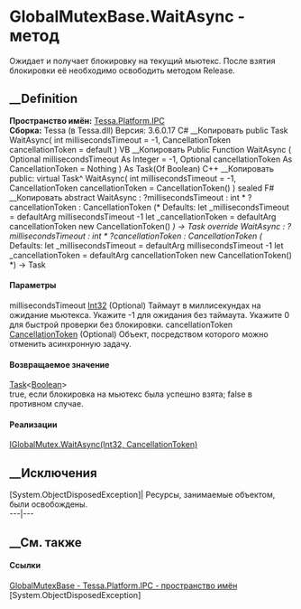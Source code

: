 # GlobalMutexBase.WaitAsync - метод
Ожидает и получает блокировку на текущий мьютекс. После взятия блокировки её
необходимо освободить методом Release.
## __Definition
 **Пространство имён:** [Tessa.Platform.IPC](N_Tessa_Platform_IPC.htm)  
 **Сборка:** Tessa (в Tessa.dll) Версия: 3.6.0.17
C# __Копировать
     public Task<bool> WaitAsync(
    	int millisecondsTimeout = -1,
    	CancellationToken cancellationToken = default
    )
VB __Копировать
     Public Function WaitAsync ( 
    	Optional millisecondsTimeout As Integer = -1,
    	Optional cancellationToken As CancellationToken = Nothing
    ) As Task(Of Boolean)
C++ __Копировать
     public:
    virtual Task<bool>^ WaitAsync(
    	int millisecondsTimeout = -1, 
    	CancellationToken cancellationToken = CancellationToken()
    ) sealed
F# __Копировать
     abstract WaitAsync : 
            ?millisecondsTimeout : int * 
            ?cancellationToken : CancellationToken 
    (* Defaults:
            let _millisecondsTimeout = defaultArg millisecondsTimeout -1
            let _cancellationToken = defaultArg cancellationToken new CancellationToken()
    *)
    -> Task<bool> 
    override WaitAsync : 
            ?millisecondsTimeout : int * 
            ?cancellationToken : CancellationToken 
    (* Defaults:
            let _millisecondsTimeout = defaultArg millisecondsTimeout -1
            let _cancellationToken = defaultArg cancellationToken new CancellationToken()
    *)
    -> Task<bool> 
#### Параметры
millisecondsTimeout
[Int32](https://learn.microsoft.com/dotnet/api/system.int32) (Optional)
     Таймаут в миллисекундах на ожидание мьютекса. Укажите -1 для ожидания без таймаута. Укажите 0 для быстрой проверки без блокировки. 
cancellationToken
[CancellationToken](https://learn.microsoft.com/dotnet/api/system.threading.cancellationtoken)
(Optional)
    Объект, посредством которого можно отменить асинхронную задачу.
#### Возвращаемое значение
[Task](https://learn.microsoft.com/dotnet/api/system.threading.tasks.task-1)<[Boolean](https://learn.microsoft.com/dotnet/api/system.boolean)>  
true, если блокировка на мьютекс была успешно взята; false в противном случае.
#### Реализации
[IGlobalMutex.WaitAsync(Int32,
CancellationToken)](M_Tessa_Platform_IPC_IGlobalMutex_WaitAsync.htm)  
##  __Исключения
[System.ObjectDisposedException]| Ресурсы, занимаемые объектом, были
освобождены.  
---|---  
##  __См. также
#### Ссылки
[GlobalMutexBase - ](T_Tessa_Platform_IPC_GlobalMutexBase.htm)
[Tessa.Platform.IPC - пространство имён](N_Tessa_Platform_IPC.htm)
[System.ObjectDisposedException]
